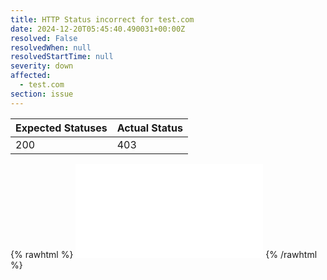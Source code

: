 ```yaml
---
title: HTTP Status incorrect for test.com
date: 2024-12-20T05:45:40.490031+00:00Z
resolved: False
resolvedWhen: null
resolvedStartTime: null
severity: down
affected:
  - test.com
section: issue
---
```


| Expected Statuses | Actual Status  |
|-------------------|----------------|
| 200 | 403 |


{% rawhtml %}
<embed src="./test.com-http.html" type="text/html">
{% /rawhtml %}